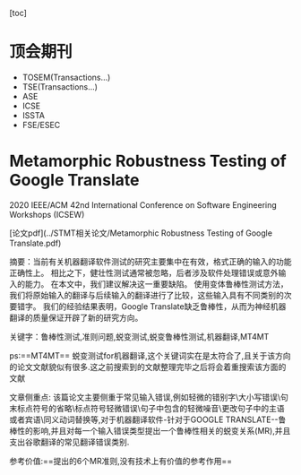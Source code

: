 [toc]



# **顶会期刊** 

- TOSEM(Transactions…)
- TSE(Transactions…)
- ASE
- ICSE
- ISSTA
- FSE/ESEC

# Metamorphic Robustness Testing of Google Translate



2020 IEEE/ACM 42nd International Conference on Software Engineering Workshops (ICSEW)

[论文pdf](../STMT相关论文/Metamorphic Robustness Testing of Google Translate.pdf)

摘要：当前有关机器翻译软件测试的研究主要集中在有效，格式正确的输入的功能正确性上。 相比之下，健壮性测试通常被忽略，后者涉及软件处理错误或意外输入的能力。 在本文中，我们建议解决这一重要缺陷。 使用变体鲁棒性测试方法，我们将原始输入的翻译与后续输入的翻译进行了比较，这些输入具有不同类别的次要错字。 我们的经验结果表明，Google Translate缺乏鲁棒性，从而为神经机器翻译的质量保证开辟了新的研究方向。

关键字：鲁棒性测试,准则问题,蜕变测试,蜕变鲁棒性测试,机器翻译,MT4MT

ps:==MT4MT== 蜕变测试for机器翻译,这个关键词实在是太符合了,且关于该方向的论文文献貌似有很多.这之前搜索到的文献整理完毕之后将会着重搜索该方面的文献



文章侧重点: 该篇论文主要侧重于常见输入错误,例如轻微的错别字\大小写错误\句末标点符号的省略\标点符号轻微错误\句子中包含的轻微噪音\更改句子中的主语或者宾语\同义动词替换等,对于机器翻译软件-针对于GOOGLE TRANSLATE--鲁棒性的影响,并且对每一个输入错误类型提出一个鲁棒性相关的蜕变关系(MR),并且支出谷歌翻译的常见翻译错误类别.

参考价值:==提出的6个MR准则,没有技术上有价值的参考作用==









